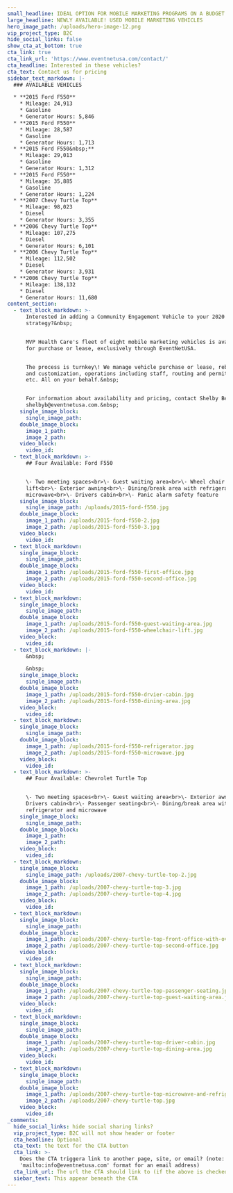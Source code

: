 ```yaml
---
small_headline: IDEAL OPTION FOR MOBILE MARKETING PROGRAMS ON A BUDGET
large_headline: NEWLY AVAILABLE! USED MOBILE MARKETING VEHICLES
hero_image_path: /uploads/hero-image-12.png
vip_project_type: B2C
hide_social_links: false
show_cta_at_bottom: true
cta_link: true
cta_link_url: 'https://www.eventnetusa.com/contact/'
cta_headline: Interested in these vehicles?
cta_text: Contact us for pricing
sidebar_text_markdown: |-
  ### AVAILABLE VEHICLES

  * **2015 Ford F550**
    * Mileage: 24,913
    * Gasoline
    * Generator Hours: 5,846
  * **2015 Ford F550**
    * Mileage: 28,587
    * Gasoline
    * Generator Hours: 1,713
  * **2015 Ford F550&nbsp;**
    * Mileage: 29,013
    * Gasoline
    * Generator Hours: 1,312
  * **2015 Ford F550**
    * Mileage: 35,885
    * Gasoline
    * Generator Hours: 1,224
  * **2007 Chevy Turtle Top**
    * Mileage: 98,023
    * Diesel
    * Generator Hours: 3,355
  * **2006 Chevy Turtle Top**
    * Mileage: 107,275
    * Diesel
    * Generator Hours: 6,101
  * **2006 Chevy Turtle Top**
    * Mileage: 112,502
    * Diesel
    * Generator Hours: 3,931
  * **2006 Chevy Turtle Top**
    * Mileage: 138,132
    * Diesel
    * Generator Hours: 11,680
content_section:
  - text_block_markdown: >-
      Interested in adding a Community Engagement Vehicle to your 2020 marketing
      strategy?&nbsp;


      MVP Health Care's fleet of eight mobile marketing vehicles is available
      for purchase or lease, exclusively through EventNetUSA.


      The process is turnkey\! We manage vehicle purchase or lease, rebranding
      and customization, operations including staff, routing and permitting,
      etc. All on your behalf.&nbsp;


      For information about availability and pricing, contact Shelby Beaty at
      shelbyb@eventnetusa.com.&nbsp;
    single_image_block:
      single_image_path:
    double_image_block:
      image_1_path:
      image_2_path:
    video_block:
      video_id:
  - text_block_markdown: >-
      ## Four Available: Ford F550


      \- Two meeting spaces<br>\- Guest waiting area<br>\- Wheel chair
      lift<br>\- Exterior awning<br>\- Dining/break area with refrigerator and
      microwave<br>\- Drivers cabin<br>\- Panic alarm safety feature
    single_image_block:
      single_image_path: /uploads/2015-ford-f550.jpg
    double_image_block:
      image_1_path: /uploads/2015-ford-f550-2.jpg
      image_2_path: /uploads/2015-ford-f550-3.jpg
    video_block:
      video_id:
  - text_block_markdown:
    single_image_block:
      single_image_path:
    double_image_block:
      image_1_path: /uploads/2015-ford-f550-first-office.jpg
      image_2_path: /uploads/2015-ford-f550-second-office.jpg
    video_block:
      video_id:
  - text_block_markdown:
    single_image_block:
      single_image_path:
    double_image_block:
      image_1_path: /uploads/2015-ford-f550-guest-waiting-area.jpg
      image_2_path: /uploads/2015-ford-f550-wheelchair-lift.jpg
    video_block:
      video_id:
  - text_block_markdown: |-
      &nbsp;

      &nbsp;
    single_image_block:
      single_image_path:
    double_image_block:
      image_1_path: /uploads/2015-ford-f550-drvier-cabin.jpg
      image_2_path: /uploads/2015-ford-f550-dining-area.jpg
    video_block:
      video_id:
  - text_block_markdown:
    single_image_block:
      single_image_path:
    double_image_block:
      image_1_path: /uploads/2015-ford-f550-refrigerator.jpg
      image_2_path: /uploads/2015-ford-f550-microwave.jpg
    video_block:
      video_id:
  - text_block_markdown: >-
      ## Four Available: Chevrolet Turtle Top


      \- Two meeting spaces<br>\- Guest waiting area<br>\- Exterior awning<br>\-
      Drivers cabin<br>\- Passenger seating<br>\- Dining/break area with
      refrigerator and microwave
    single_image_block:
      single_image_path:
    double_image_block:
      image_1_path:
      image_2_path:
    video_block:
      video_id:
  - text_block_markdown:
    single_image_block:
      single_image_path: /uploads/2007-chevy-turtle-top-2.jpg
    double_image_block:
      image_1_path: /uploads/2007-chevy-turtle-top-3.jpg
      image_2_path: /uploads/2007-chevy-turtle-top-4.jpg
    video_block:
      video_id:
  - text_block_markdown:
    single_image_block:
      single_image_path:
    double_image_block:
      image_1_path: /uploads/2007-chevy-turtle-top-front-office-with-overhead-storage.jpg
      image_2_path: /uploads/2007-chevy-turtle-top-second-office.jpg
    video_block:
      video_id:
  - text_block_markdown:
    single_image_block:
      single_image_path:
    double_image_block:
      image_1_path: /uploads/2007-chevy-turtle-top-passenger-seating.jpg
      image_2_path: /uploads/2007-chevy-turtle-top-guest-waiting-area.jpg
    video_block:
      video_id:
  - text_block_markdown:
    single_image_block:
      single_image_path:
    double_image_block:
      image_1_path: /uploads/2007-chevy-turtle-top-driver-cabin.jpg
      image_2_path: /uploads/2007-chevy-turtle-top-dining-area.jpg
    video_block:
      video_id:
  - text_block_markdown:
    single_image_block:
      single_image_path:
    double_image_block:
      image_1_path: /uploads/2007-chevy-turtle-top-microwave-and-refrigerator.jpg
      image_2_path: /uploads/2007-chevy-turtle-top.jpg
    video_block:
      video_id:
_comments:
  hide_social_links: hide social sharing links?
  vip_project_type: B2C will not show header or footer
  cta_headline: Optional
  cta_text: the text for the CTA button
  cta_link: >-
    Does the CTA triggera link to another page, site, or email? (note: use
    'mailto:info@eventnetusa.com' format for an email address)
  cta_link_url: The url the CTA should link to (if the above is checked)
  siebar_text: This appear beneath the CTA
---
```

